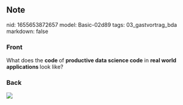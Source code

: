 ## Note
nid: 1655653872657
model: Basic-02d89
tags: 03_gastvortrag_bda
markdown: false

### Front
What does the <b>code </b>of <b>productive data science code</b> in <b>real world applications </b>look like?

### Back
<img src="paste-3f8e76ecabd74b3ac062cd47f57718e48d72a28c.jpg">
